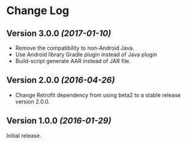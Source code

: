 Change Log
==========

Version 3.0.0 *(2017-01-10)*
----------------------------

 * Remove the compatibility to non-Android Java.
 * Use Android library Gradle plugin instead of Java plugin
 * Build-script generate AAR instead of JAR file.


Version 2.0.0 *(2016-04-26)*
----------------------------

 * Change Retrofit dependency from using beta2 to a stable release version 2.0.0.


Version 1.0.0 *(2016-01-29)*
----------------------------

Initial release.

